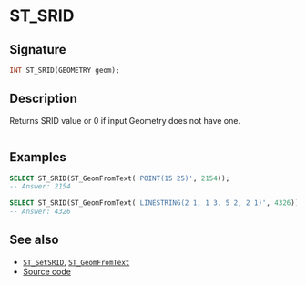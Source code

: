 # ST_SRID

## Signature

```sql
INT ST_SRID(GEOMETRY geom);
```

## Description

Returns SRID value or 0 if input Geometry does not have one.

```{include} sfs-1-2-1.md
```

## Examples

```sql
SELECT ST_SRID(ST_GeomFromText('POINT(15 25)', 2154));
-- Answer: 2154
```

```sql
SELECT ST_SRID(ST_GeomFromText('LINESTRING(2 1, 1 3, 5 2, 2 1)', 4326));
-- Answer: 4326
```

## See also

* [`ST_SetSRID`](../ST_SetSRID),
[`ST_GeomFromText`](../ST_GeomFromText)
* <a href="https://github.com/orbisgis/h2gis/blob/master/h2gis-functions/src/main/java/org/h2gis/functions/spatial/properties/ST_SRID.java" target="_blank">Source code</a>